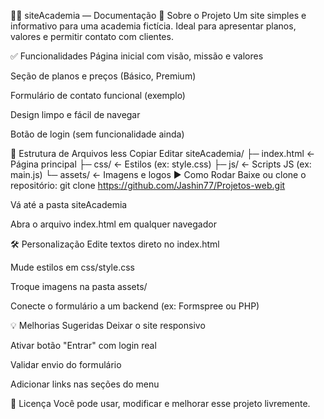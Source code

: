 🏋️‍♂️ siteAcademia — Documentação
📌 Sobre o Projeto
Um site simples e informativo para uma academia fictícia. Ideal para apresentar planos, valores e permitir contato com clientes.

✅ Funcionalidades
Página inicial com visão, missão e valores

Seção de planos e preços (Básico, Premium)

Formulário de contato funcional (exemplo)

Design limpo e fácil de navegar

Botão de login (sem funcionalidade ainda)

📁 Estrutura de Arquivos
less
Copiar
Editar
siteAcademia/
├─ index.html         ← Página principal
├─ css/               ← Estilos (ex: style.css)
├─ js/                ← Scripts JS (ex: main.js)
└─ assets/            ← Imagens e logos
▶️ Como Rodar
Baixe ou clone o repositório:
git clone https://github.com/Jashin77/Projetos-web.git

Vá até a pasta siteAcademia

Abra o arquivo index.html em qualquer navegador

🛠️ Personalização
Edite textos direto no index.html

Mude estilos em css/style.css

Troque imagens na pasta assets/

Conecte o formulário a um backend (ex: Formspree ou PHP)

💡 Melhorias Sugeridas
Deixar o site responsivo

Ativar botão "Entrar" com login real

Validar envio do formulário

Adicionar links nas seções do menu

🪪 Licença
Você pode usar, modificar e melhorar esse projeto livremente.
